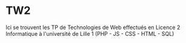 # TW2
Ici se trouvent les TP de Technologies de Web effectués en Licence 2 Informatique à l'université de Lille 1 (PHP - JS - CSS - HTML - SQL)
